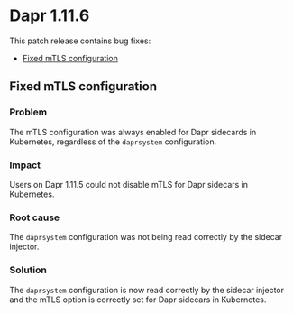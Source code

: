 # Dapr 1.11.6

This patch release contains bug fixes:

- [Fixed mTLS configuration](#fixed-mtls-configuration)

## Fixed mTLS configuration

### Problem

The mTLS configuration was always enabled for Dapr sidecards in Kubernetes, regardless of the `daprsystem` configuration.

### Impact

Users on Dapr 1.11.5 could not disable mTLS for Dapr sidecars in Kubernetes.

### Root cause

The `daprsystem` configuration was not being read correctly by the sidecar injector.

### Solution

The `daprsystem` configuration is now read correctly by the sidecar injector and the mTLS option is correctly set for Dapr sidecars in Kubernetes.
